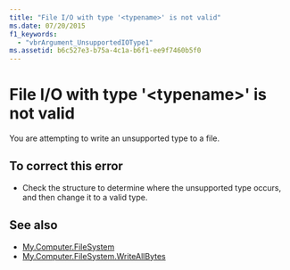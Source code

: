 ```yaml
---
title: "File I/O with type '<typename>' is not valid"
ms.date: 07/20/2015
f1_keywords: 
  - "vbrArgument_UnsupportedIOType1"
ms.assetid: b6c527e3-b75a-4c1a-b6f1-ee9f7460b5f0
---
```

# File I/O with type '\<typename>' is not valid
You are attempting to write an unsupported type to a file.  
  
## To correct this error  
  
-   Check the structure to determine where the unsupported type occurs, and then change it to a valid type.  
  
## See also

- [My.Computer.FileSystem](xref:Microsoft.VisualBasic.FileIO.FileSystem)
- [My.Computer.FileSystem.WriteAllBytes](xref:Microsoft.VisualBasic.MyServices.FileSystemProxy.WriteAllBytes%2A)
